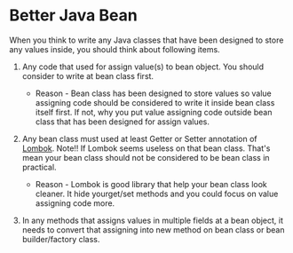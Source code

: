 # Better Java Bean
When you think to write any Java classes that have been designed to store any values inside, you should think about following items. 

1. Any code that used for assign value(s) to bean object. You should consider to write at bean class first.
   * Reason - Bean class has been designed to store values so value assigning code should be considered to write it inside bean class itself first. If not, why you put value assigning code outside bean class that has been designed for assign values.

2. Any bean class must used at least Getter or Setter annotation of [Lombok](https://projectlombok.org/). Note!! If Lombok seems useless on that bean class. That's mean your bean class should not be considered to be bean class in practical.
   * Reason - Lombok is good library that help your bean class look cleaner. It hide yourget/set methods and you could focus on value assigning code more.

3. In any methods that assigns values in multiple fields at a bean object, it needs to convert that assigning into new method on bean class or bean builder/factory class.
